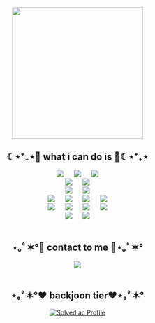 <div align="center">
  
<img src="https://github.com/Byungul/Byungul/assets/101097111/7960fce0-0b0a-456e-8e80-b76a6121fddc" width="300" height="300"/>

  <h2 align="center">☾⋆⁺₊⋆💙 what i can do is 💙☾⋆⁺₊⋆</h2>
<img src="https://img.shields.io/badge/JAVA-007396?style=for-the-badge&logo=Oracle&logoColor=orange" style="height : auto; margin-left : 10px; margin-right : 10px;"/> 
<img src="https://img.shields.io/badge/Spring-6DB33F?style=for-the-badge&logo=Spring&logoColor=white" style="height : auto; margin-left : 10px; margin-right : 10px;"/> 
<img src="https://img.shields.io/badge/Spring Boot-6DB33F?style=for-the-badge&logo=Spring Boot&logoColor=white" style="height : auto; margin-left : 10px; margin-right : 10px;"/> 
<br>
<img src="https://img.shields.io/badge/python-yellow?style=for-the-badge&logo=python&logoColor=#3776AB" style="height : auto; margin-left : 10px; margin-right : 10px;"/>
<img src="https://img.shields.io/badge/Flask-000000?style=for-the-badge&logo=flask&logoColor=#000000" style="height : auto; margin-left : 10px; margin-right : 10px;"/> 
<br>
<img src="https://img.shields.io/badge/Elasticsearch-005571?style=for-the-badge&logo=Elasticsearch&logoColor=orange" style="height : auto; margin-left : 10px; margin-right : 10px;"/>
<img src="https://img.shields.io/badge/Kibana-005571?style=for-the-badge&logo=Kibana&logoColor=pink" style="height : auto; margin-left : 10px; margin-right : 10px;"/>
<br>
<img src="https://img.shields.io/badge/mysql-4479A1?style=for-the-badge&logo=mysql&logoColor=white" style="height : auto; margin-left : 10px; margin-right : 10px;"/>
<img src="https://img.shields.io/badge/redis-%23DD0031?style=for-the-badge&logo=redis&logoColor=white" style="height : auto; margin-left : 10px; margin-right : 10px;"/>
<img src="https://img.shields.io/badge/Amazon+S3-569A31?style=for-the-badge&color=569A31&logo=Amazon+S3&logoColor=FFFFFF" style="height : auto; margin-left : 10px; margin-right : 10px;"/>
<img src="https://img.shields.io/badge/MongoDB-47A248?style=for-the-badge&color=569A31&logo=MongoDB&logoColor=white" style="height : auto; margin-left : 10px; margin-right : 10px;"/>
<br>
<img src="https://img.shields.io/badge/Gradle-02303A?style=for-the-badge&logo=Gradle&logoColor=white" style="height : auto; margin-left : 10px; margin-right : 10px;"/> <img src="https://img.shields.io/badge/Nginx-009639?style=for-the-badge&logo=NGINX&logoColor=white" style="height : auto; margin-left : 10px; margin-right : 10px;"/> <img src="https://img.shields.io/badge/Docker-2496ED?style=for-the-badge&logo=Docker&logoColor=white" style="height : auto; margin-left : 10px; margin-right : 10px;"/> <img src="https://img.shields.io/badge/Jenkins-D24939?style=for-the-badge&logo=Jenkins&logoColor=white" style="height : auto; margin-left : 10px; margin-right : 10px;"/> <br>
<img src="https://img.shields.io/badge/Jira-0052CC?style=for-the-badge&logo=Jira&logoColor=white" style="height : auto; margin-left : 10px; margin-right : 10px;"/>
<img src="https://img.shields.io/badge/GitLab-FCA121?style=for-the-badge&logo=GitLab&logoColor=white" style="height : auto; margin-left : 10px; margin-right : 10px;"/>
 <br/><br/>
  
  <h2 align="center">⋆｡ﾟ✶°💜 contact to me 💜⋆｡ﾟ✶°</h2>
 
  [<img src="https://img.shields.io/badge/Gmail-EA4335.svg?style=for-the-badge&logo=Gmail&logoColor=white"/>](mailto:labhg64@gmail.com)
  <br/><br/>
  <h2 align="center">⋆｡ﾟ✶°❤️ backjoon tier❤️⋆｡ﾟ✶°</h2>

  [![Solved.ac Profile](http://mazassumnida.wtf/api/v2/generate_badge?boj=labhg)](https://solved.ac/labhg/)
</div>
